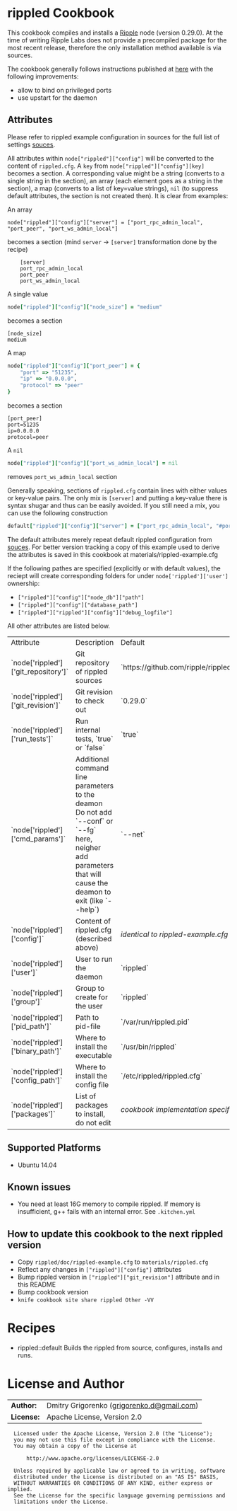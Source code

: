 # rippled Cookbook
	
This cookbook compiles and installs a [Ripple](https://ripple.com) node (version 0.29.0). At the time of writing Ripple Labs does not provide a precompiled package for the most recent release, therefore the only installation method available is via sources.

The cookbook generally follows instructions published at [here](https://wiki.ripple.com/Ubuntu_build_instructions) with the following improvements:
- allow to bind on privileged ports
- use upstart for the daemon


## Attributes

Please refer to rippled example configuration in sources for the full list of settings [souces](https://github.com/ripple/rippled/blob/master/doc/rippled-example.cfg). 

All attributes within `node["rippled"]["config"]` will be converted to the content of `rippled.cfg`. A `key` from `node["rippled"]["config"][key]` becomes a section. A corresponding value might be a string (converts to a single string in the section), an array (each element goes as a string in the section), a map (converts to a list of key=value strings), `nil` (to suppress default attributes, the section is not created then). It is clear from examples:

An array

    node["rippled"]["config"]["server"] = ["port_rpc_admin_local", "port_peer", "port_ws_admin_local"]

becomes a section (mind `server` -> `[server]` transformation done by the recipe)

```
    [server]
    port_rpc_admin_local
    port_peer
    port_ws_admin_local
```

A single value
```ruby
node["rippled"]["config"]["node_size"] = "medium"
```
becomes a section
```
[node_size]
medium
```

A map
```ruby
node["rippled"]["config"]["port_peer"] = {
	"port" => "51235",
	"ip" => "0.0.0.0",
	"protocol" => "peer"
}
```
becomes a section
```
[port_peer]
port=51235
ip=0.0.0.0
protocol=peer
```

A `nil`
```ruby
node["rippled"]["config"]["port_ws_admin_local"] = nil
```
removes `port_ws_admin_local` section

Generally speaking, sections of `rippled.cfg` contain lines with either values or key-value pairs. The only mix is `[server]` and putting a key-value there is syntax shugar and thus can be easily avoided. If you still need a mix, you can use the following construction

```ruby
default["rippled"]["config"]["server"] = ["port_rpc_admin_local", "#port_ws_public", "ssl_key = /etc/ssl/private/server.key", "ssl_cert = /etc/ssl/certs/server.crt"]
```

The default attributes merely repeat default rippled configuration from [souces](https://github.com/ripple/rippled/blob/master/doc/rippled-example.cfg). For better version tracking a copy of this example used to derive the attributes is saved in this cookbook at materials/rippled-example.cfg

If the following pathes are specified (explicitly or with default values), the reciept will create corresponding folders for under `node['rippled']['user']` ownership:
* `["rippled"]["config"]["node_db"]["path"]`
* `["rippled"]["config"]["database_path"]`
* `["rippled"]["rippled"]["config"]["debug_logfile"]`

All other attributes are listed below.


<table>
  <tr>
    <td>Attribute</td>
    <td>Description</td>
    <td>Default</td>
  </tr>
  <tr>
    <td>`node['rippled']['git_repository']`</td>
    <td>Git repository of rippled sources</td>
    <td>`https://github.com/ripple/rippled.git`</td>
  </tr>
  <tr>
    <td>`node['rippled']['git_revision']`</td>
    <td>Git revision to check out</td>
    <td>`0.29.0`</td>
  </tr>
  <tr>
    <td>`node['rippled']['run_tests']`</td>
    <td>Run internal tests, `true` or `false`</td>
    <td>`true`</td>
  </tr>
  <tr>
    <td>`node['rippled']['cmd_params']`</td>
    <td>
    	Additional command line parameters to the deamon<br>
    	Do not add `--conf` or `--fg` here, neigher add parameters that will cause the deamon to exit (like `--help`)
    </td>
    <td>`--net`</td>
  </tr>  
  <tr>
    <td>`node['rippled']['config']`</td>
    <td>Content of rippled.cfg (described above)</td>
    <td><i>identical to rippled-example.cfg</i></td>
  </tr>  
  <tr>
    <td>`node['rippled']['user']`</td>
    <td>User to run the daemon</td>
    <td>`rippled`</td>
  </tr>
  <tr>
    <td>`node['rippled']['group']`</td>
    <td>Group to create for the user</td>
    <td>`rippled`</td>
  </tr>
  <tr>
    <td>`node['rippled']['pid_path']`</td>
    <td>Path to pid-file</td>
    <td>`/var/run/rippled.pid`</td>
  </tr>
  <tr>
    <td>`node['rippled']['binary_path']`</td>
    <td>Where to install the executable</td>
    <td>`/usr/bin/rippled`</td>
  </tr>
  <tr>
    <td>`node['rippled']['config_path']`</td>
    <td>Where to install the config file</td>
    <td>`/etc/rippled/rippled.cfg`</td>
  </tr>
  <tr>
    <td>`node['rippled']['packages']`</td>
    <td>List of packages to install, do not edit</td>
    <td><i>cookbook implementation specific</i></td>
  </tr>
 </table>


## Supported Platforms
- Ubuntu 14.04


## Known issues
- You need at least 16G memory to compile rippled. If memory is insufficient, g++ fails with an internal error. See `.kitchen.yml`
<!--
- Tests use nodejs from from ppa which conflicts with default ubuntu npm. You will not be able to apt-get npm (this will fail with an error)
-->

## How to update this cookbook to the next rippled version
* Copy `rippled/doc/rippled-example.cfg` to `materials/rippled.cfg`
* Reflect any changes in `["rippled"]["config"]` attributes
* Bump rippled version in `["rippled"]["git_revision"]` attribute and in this README
* Bump cookbook version
* `knife cookbook site share rippled Other -VV`

Recipes
=======

* rippled::default
Builds the rippled from source, configures, installs and runs.


License and Author
==================

|                      |                                             |
|:---------------------|:--------------------------------------------|
| **Author:**          | Dmitry Grigorenko (<grigorenko.d@gmail.com>)
| **License:**         | Apache License, Version 2.0

```text
  Licensed under the Apache License, Version 2.0 (the "License");
  you may not use this file except in compliance with the License.
  You may obtain a copy of the License at

      http://www.apache.org/licenses/LICENSE-2.0

  Unless required by applicable law or agreed to in writing, software
  distributed under the License is distributed on an "AS IS" BASIS,
  WITHOUT WARRANTIES OR CONDITIONS OF ANY KIND, either express or implied.
  See the License for the specific language governing permissions and
  limitations under the License.
```

